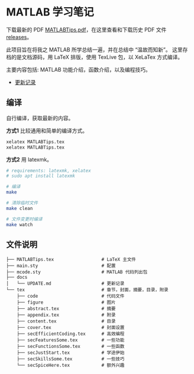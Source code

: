 # MATLAB 学习笔记

下载最新的 PDF [MATLABTips.pdf](https://github.com/HereChen/The-Way-MATLAB-Learning/releases/latest/download/MATLABTips.pdf)，在这里查看和下载历史 PDF 文件 [releases](https://github.com/HereChen/The-Way-MATLAB-Learning/releases/)。

此项目旨在将我之 MATLAB 所学总结一遍，并在总结中 “温故而知新”。
这里存档的是文档源码，用 LaTeX 排版，使用 TexLive 包，以 XeLaTex 方式编译。

主要内容包括: MATLAB 功能介绍，函数介绍，以及编程技巧。

- [更新记录](./docs/UPDATE.md)

## 编译

自行编译，获取最新的内容。

**方式1** 比较通用和简单的编译方式。

```bash
xelatex MATLABTips.tex
xelatex MATLABTips.tex
```

**方式2** 用 latexmk。

```bash
# requirements: latexmk, xelatex
# sudo apt install latexmk

# 编译
make

# 清除临时文件
make clean

# 文件变更时编译
make watch
```

## 文件说明

```text
├── MATLABTips.tex                  # LaTeX 主文件
├── main.sty                        # 配置
├── mcode.sty                       # MATLAB 代码列出包
├── docs
│   └── UPDATE.md                   # 更新记录
└── tex                             # 章节，封面，摘要，目录，附录
    ├── code                        # 代码文件
    ├── figure                      # 图片
    ├── abstract.tex                # 摘要
    ├── appendix.tex                # 附录
    ├── content.tex                 # 目录
    ├── cover.tex                   # 封面设置
    ├── secEfficientCoding.tex      # 高效编程
    ├── secFeaturesSome.tex         # 一些功能
    ├── secFunctionsSome.tex        # 一些函数
    ├── secJustStart.tex            # 学途伊始
    ├── secSkillsSome.tex           # 一些技巧
    └── secSpiceHere.tex            # 额外兴趣
```
